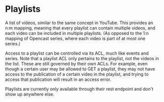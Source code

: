 Playlists
=========

A list of videos, similar to the same concept in YouTube. This provides an n:m mapping, meaning that every playlist can
contain multiple videos, and each video can be included in multiple playlists. (As opposed to the 1:n mapping of
Opencast series, where each video is part of at most one series.)

Access to a playlist can be controlled via its ACL, much like events and series. Note that a playlist ACL only
pertains to the playlist, not the videos in the list. These are still governed by their own ACLs.
For example, even though a certain user may  be allowed to GET a playlist, they may not have access to the
publication of a certain video in the playlist, and trying to access that publication will result in an access error. 

Playlists are currently only available through their rest endpoint and don't show up anywhere else.
